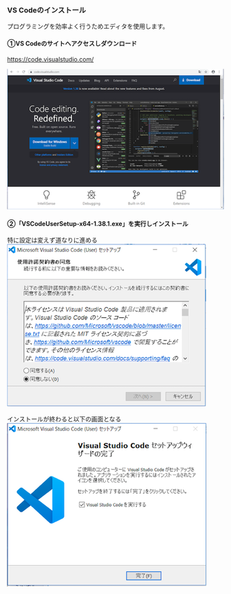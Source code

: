 ### VS Codeのインストール
プログラミングを効率よく行うためエディタを使用します。

#### ①VS Codeのサイトへアクセスしダウンロード  
https://code.visualstudio.com/

![img](./img/install/vscd-d.png "img")

#### ②「VSCodeUserSetup-x64-1.38.1.exe」を実行しインストール  
特に設定は変えず道なりに進める  
![img](./img/install/vscd-s.png "img")

インストールが終わると以下の画面となる  
![img](./img/install/vscd-f.png "img")
  